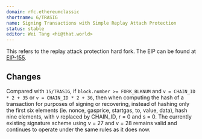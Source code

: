 ```yaml
---
domain: rfc.ethereumclassic
shortname: 6/TRASIG
name: Signing Transactions with Simple Replay Attach Protection
status: stable
editor: Wei Tang <hi@that.world>
---
```


This refers to the replay attack protection hard fork. The EIP can be
found at [EIP-155](https://github.com/ethereum/EIPs/issues/155).

## Changes

Compared with `15/TRASIG`, if `block.number >= FORK_BLKNUM` and `v =
CHAIN_ID * 2 + 35` or `v = CHAIN_ID * 2 + 36`, then when computing the
hash of a transaction for purposes of signing or recovering, instead
of hashing only the first six elements (ie. nonce, gasprice, startgas,
to, value, data), hash nine elements, with v replaced by CHAIN_ID, r =
0 and s = 0. The currently existing signature scheme using v = 27 and
v = 28 remains valid and continues to operate under the same rules as
it does now.
